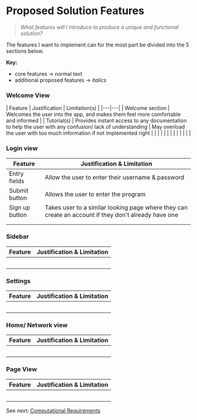 # Proposed Solution Features
> *What features will I introduce to produce a unique and functional solution?*

The features I want to implement can for the most part be divided into the 5 sections below.

**Key:**
- core features -> normal text
- additional proposed features -> *italics*

### Welcome View

| Feature | Justification | Limitation(s) |
|---|---|
| Welcome section | Welcomes the user into the app, and makes them feel more comfortable and informed |
| Tutorial(s) | Provides instant access to any documentation to help the user with any confusion/ lack of understanding | May overload the user with too much information if not implemented right |
|  |  |
|  |  |
|  |  |
|  |  |

### Login view

| Feature | Justification & Limitation |
|---|---|
| Entry fields | Allow the user to enter their username & password |
| Submit button | Allows the user to enter the program |
| Sign up button | Takes user to a similar looking page where they can create an account if they don't already have one |
|  |  |
|  |  |

### Sidebar

| Feature | Justification & Limitation |
|---|---|
|  |  |
|  |  |
|  |  |
|  |  |
|  |  |

### Settings

| Feature | Justification & Limitation |
|---|---|
|  |  |
|  |  |
|  |  |
|  |  |
|  |  |

### Home/ Network view

| Feature | Justification & Limitation |
|---|---|
|  |  |
|  |  |
|  |  |
|  |  |
|  |  |

### Page View

| Feature | Justification & Limitation |
|---|---|
|  |  |
|  |  |
|  |  |
|  |  |
|  |  |

See next: [Computational Requirements](1.6-computational_requirements.md)
